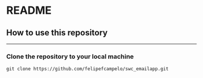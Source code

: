 # README
## How to use this repository

---

### Clone the repository to your local machine
```
git clone https://github.com/felipefcampelo/swc_emailapp.git
```

### 
```

```